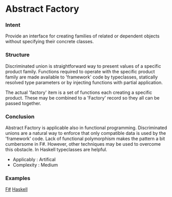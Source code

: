 
# Abstract Factory


### Intent

Provide an interface for creating families of related or dependent objects without specifying their concrete classes.


### Structure

Discriminated union is straightforward way to present values of a specific product family. Functions required to operate with the specific product family are made available to 'framework' code by typeclasses, statically resolved type parameters or by injecting functions with partial application.

The actual 'factory' item is a set of functions each creating a specific product. These may be combined to a 'Factory' record so they all can be passed together.


### Conclusion

Abstract Factory is applicable also in functional programming. Discriminated unions are a natural way to enforce that only compatible data is used by the 'framework' code. Lack of functional polymorphism makes the pattern a bit cumbersome in F#. However, other techniques may be used to overcome this obstacle. In Haskell typeclasses are helpful.

- Applicably : Artifical
- Complexity : Medium


### Examples

[F#](abstract_factory.fsx)
[Haskell](abstract_factory.hs)
